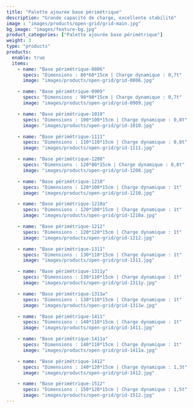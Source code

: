 ```yaml
---
title: "Palette ajourée base périmétrique"
description: "Grande capacité de charge, excellente stabilité"
image : "images/products/open-grid/grid-main.jpg"
bg_image: "images/feature-bg.jpg"
product_categories: ["Palette ajourée base périmétrique"]
weight: 3
type: "products"
products:
  enable: true
  items:
    - name: "Base périmétrique-0806"
      specs: "Dimensions : 80*60*15cm | Charge dynamique : 0,7t"
      image: "images/products/open-grid/grid-0806.jpg"

    - name: "Base périmétrique-0909"
      specs: "Dimensions : 90*90*15cm | Charge dynamique : 0,7t"
      image: "images/products/open-grid/grid-0909.jpg"

    - name: "Base périmétrique-1010"
      specs: "Dimensions : 100*100*15cm | Charge dynamique : 0,8t"
      image: "images/products/open-grid/grid-1010.jpg"

    - name: "Base périmétrique-1111"
      specs: "Dimensions : 110*110*15cm | Charge dynamique : 0,8t"
      image: "images/products/open-grid/grid-1111.jpg"

    - name: "Base périmétrique-1208"
      specs: "Dimensions : 120*80*15cm | Charge dynamique : 0,8t"
      image: "images/products/open-grid/grid-1208.jpg"

    - name: "Base périmétrique-1210"
      specs: "Dimensions : 120*100*15cm | Charge dynamique : 1t"
      image: "images/products/open-grid/grid-1210.jpg"

    - name: "Base périmétrique-1210a"
      specs: "Dimensions : 120*100*15cm | Charge dynamique : 1t"
      image: "images/products/open-grid/grid-1210a.jpg"

    - name: "Base périmétrique-1212"
      specs: "Dimensions : 120*120*15cm | Charge dynamique : 1t"
      image: "images/products/open-grid/grid-1212.jpg"

    - name: "Base périmétrique-1311"
      specs: "Dimensions : 130*110*15cm | Charge dynamique : 1t"
      image: "images/products/open-grid/grid-1311.jpg"

    - name: "Base périmétrique-1311y"
      specs: "Dimensions : 130*110*15cm | Charge dynamique : 1t"
      image: "images/products/open-grid/grid-1311y.jpg"

    - name: "Base périmétrique-1311w"
      specs: "Dimensions : 130*110*15cm | Charge dynamique : 1t"
      image: "images/products/open-grid/grid-1311w.jpg"

    - name: "Base périmétrique-1411"
      specs: "Dimensions : 140*110*15cm | Charge dynamique : 1t"
      image: "images/products/open-grid/grid-1411.jpg"

    - name: "Base périmétrique-1411a"
      specs: "Dimensions : 140*110*15cm | Charge dynamique : 1t"
      image: "images/products/open-grid/grid-1411a.jpg"

    - name: "Base périmétrique-1412"
      specs: "Dimensions : 140*120*15cm | Charge dynamique : 1,3t"
      image: "images/products/open-grid/grid-1412.jpg"

    - name: "Base périmétrique-1512"
      specs: "Dimensions : 150*120*15cm | Charge dynamique : 1,5t"
      image: "images/products/open-grid/grid-1512.jpg"
---
```

